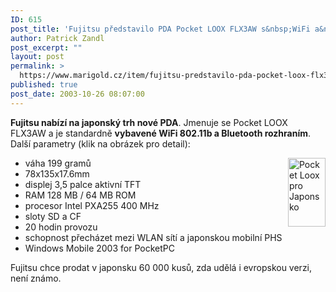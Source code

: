 ```yaml
---
ID: 615
post_title: 'Fujitsu představilo PDA Pocket LOOX FLX3AW s&nbsp;WiFi a&nbsp;Bluetooth'
author: Patrick Zandl
post_excerpt: ""
layout: post
permalink: >
  https://www.marigold.cz/item/fujitsu-predstavilo-pda-pocket-loox-flx3aw-s-wifi-a-bluetooth
published: true
post_date: 2003-10-26 08:07:00
---
```

<P><STRONG>Fujitsu nabízí na japonský trh nové PDA</STRONG>. Jmenuje se Pocket LOOX FLX3AW a je standardně <STRONG>vybavené WiFi 802.11b a Bluetooth rozhraním</STRONG>. Další parametry (klik na obrázek pro detail):</P>
<UL>
<LI><A href="http://beta.marigold.cz/obrazek/pocketloox-jap.jpg" target=_blank><IMG height=110 alt="Pocket Loox pro Japonsko" src="http://beta.marigold.cz/obrazek/pocketloox-jap.jpg" width=60 align=right border=0></A>váha 199 gramů</LI>
<LI>78x135x17.6mm</LI>
<LI>displej 3,5 palce aktivní TFT</LI>
<LI>RAM 128 MB / 64 MB ROM</LI>
<LI>procesor Intel PXA255 400 MHz</LI>
<LI>sloty SD a CF</LI>
<LI>20 hodin provozu</LI>
<LI>schopnost přecházet mezi WLAN sítí a japonskou mobilní PHS</LI>
<LI>Windows Mobile 2003 for PocketPC</LI></UL>
<P>Fujitsu chce prodat v japonsku 60 000 kusů, zda udělá i evropskou verzi, není známo. </P>